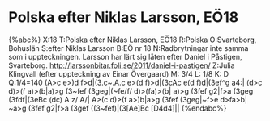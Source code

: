 # Polska efter Niklas Larsson, EÖ18

{%abc%}
X:18
T:Polska efter Niklas Larsson, EÖ18
R:Polska
O:Svarteborg, Bohuslän
S:efter Niklas Larsson
B:EÖ nr 18
N:Radbrytningar inte samma som i uppteckningen. Larsson har lärt sig låten efter Daniel i Påstigen, Svarteborg. http://larssonbitar.foli.se/2011/daniel-i-pastigen/
Z:Julia Klingvall (efter uppteckning av Einar Övergaard)
M: 3/4
L: 1/8
K: D
Q:1/4=140
(A>c e>)d f>d|(3.c~.A.c e>(d f)>d|(3cAc e(d f)d|(3ef^g a4:|
(d>c d)>(f a)>(b|a)>g (3~fef (3geg|(~fe/f/ d)>(fa)>(b|
a)>g (3fef g2|f>a (3geg (3fdf|(3eBc (dc) A z/ A/|
A>(c d)>(f a>)b|a>g (3fef (3geg|~f>e d>fa>b|
~a>g (3fef g2|f>a (3gef ((3~fef)|(3[Ae]Bc [D4d4]||
{%endabc%}
